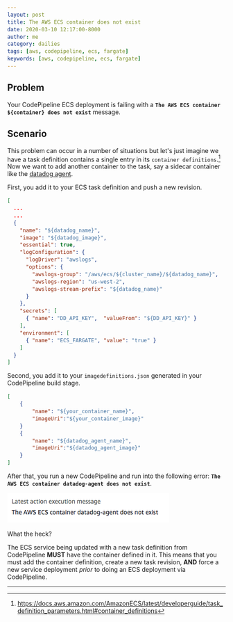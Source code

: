 ```yaml
---
layout: post
title: The AWS ECS container does not exist
date: 2020-03-10 12:17:00-8000
author: me
category: dailies
tags: [aws, codepipeline, ecs, fargate]
keywords: [aws, codepipeline, ecs, fargate]
---
```


## Problem

Your CodePipeline ECS deployment is failing with a **`The AWS ECS container ${container} does not exist`** message.

## Scenario

This problem can occur in a number of situations but let's just imagine we have a task definition contains a single entry in its `container definitions`.[^1] Now we want to add another container to the task, say a sidecar container like the [datadog agent](https://docs.datadoghq.com/integrations/ecs_fargate/).

[^1]: <https://docs.aws.amazon.com/AmazonECS/latest/developerguide/task_definition_parameters.html#container_definitions>

First, you add it to your ECS task definition and push a new revision.

```json
[
  ...
  ...
  {
    "name": "${datadog_name}",
    "image": "${datadog_image}",
    "essential": true,
    "logConfiguration": {
      "logDriver": "awslogs",
      "options": {
        "awslogs-group": "/aws/ecs/${cluster_name}/${datadog_name}",
        "awslogs-region": "us-west-2",
        "awslogs-stream-prefix": "${datadog_name}"
      }
    },
    "secrets": [
      { "name": "DD_API_KEY",  "valueFrom": "${DD_API_KEY}" }
    ],
    "environment": [
      { "name": "ECS_FARGATE", "value": "true" }
    ]
  }
]
```

Second, you add it to your `imagedefinitions.json` generated in your CodePipeline build stage.

```json 
[
	{
		"name": "${your_container_name}",
		"imageUri":"${your_container_image}"
	}
	{
		"name": "${datadog_agent_name}",
		"imageUri":"${datadog_agent_image}"
	}
]
```

After that, you run a new CodePipeline and run into the following error: **`The AWS ECS container datadog-agent does not exist`**.

![Container Does Not Exist](/assets/images/posts/container-does-not-exist.png)

What the heck?

The ECS service being updated with a new task definition from CodePipeline **MUST** have the container defined in it. This means that you must add the container definition, create a new task revision, **AND** force a new service deployment _prior_ to doing an ECS deployment via CodePipeline.

---
